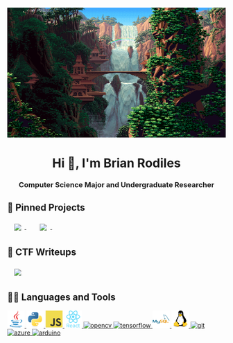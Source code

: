 <p align="center">
<img src="./assets/BannerWaterfall.gif" alt="animated" width="1500" height="300"/>
</p>

<h1 align="center">Hi 👋, I'm Brian Rodiles</h1>
<h3 align="center">Computer Science Major and Undergraduate Researcher</h3>



## 📌 Pinned Projects

&nbsp; <a href="https://github.com/brianrodiles/AI4ALL-ASL-Translator.git">
  <img align="center" style="margin:0.5rem" src="https://github-readme-stats.vercel.app/api/pin/?username=brianrodiles&repo=AI4ALL-ASL-Translator&title_color=ffffff&text_color=c9cacc&icon_color=4AB197&bg_color=1A2B34" />
</a> &nbsp; &nbsp; &nbsp; <a href="https://github.com/brianrodiles/Advanced-OOP-Airline.git">
  <img align="center" style="margin:0.5rem" src="https://github-readme-stats.vercel.app/api/pin/?username=brianrodiles&repo=Advanced-OOP-Airline&title_color=ffffff&text_color=c9cacc&icon_color=4AB197&bg_color=1A2B34"/>
</a> &nbsp;



## 👾 CTF Writeups

&nbsp; <a href="https://github.com/brianrodiles/Target-CTF-23.git">
  <img align="center" style="margin:0.5rem" src="https://github-readme-stats.vercel.app/api/pin/?username=brianrodiles&repo=Target-CTF-23&title_color=ffffff&text_color=c9cacc&icon_color=4AB197&bg_color=1A2B34" />
</a>



## 👨‍💻 Languages and Tools


<p style: "text-align: justify">  

<!--Java--> <a href="https://www.java.com" target="_blank" rel="noreferrer"> <img src="https://raw.githubusercontent.com/devicons/devicon/master/icons/java/java-original.svg" alt="java" width="40" height="40"/> </a> <!--Python--> <a href="https://www.python.org" target="_blank" rel="noreferrer"> <img src="https://raw.githubusercontent.com/devicons/devicon/master/icons/python/python-original.svg" alt="python" width="40" height="40"/> </a> <!--JS--> <a href="https://developer.mozilla.org/en-US/docs/Web/JavaScript" target="_blank" rel="noreferrer"> <img src="https://raw.githubusercontent.com/devicons/devicon/master/icons/javascript/javascript-original.svg" alt="javascript" width="40" height="40"/> </a> <!--React--> <a href="https://reactjs.org/" target="_blank" rel="noreferrer"> <img src="https://raw.githubusercontent.com/devicons/devicon/master/icons/react/react-original-wordmark.svg" alt="react" width="40" height="40"/> </a> <!--OpenCV--> <a href="https://opencv.org/" target="_blank" rel="noreferrer"> <img src="https://www.vectorlogo.zone/logos/opencv/opencv-icon.svg" alt="opencv" width="40" height="40"/> </a> <!--Tensorflow--> <a href="https://www.tensorflow.org" target="_blank" rel="noreferrer"> <img src="https://www.vectorlogo.zone/logos/tensorflow/tensorflow-icon.svg" alt="tensorflow" width="40" height="40"/> </a> <!--MySQL--> <a href="https://www.mysql.com/" target="_blank" rel="noreferrer"> <img src="https://raw.githubusercontent.com/devicons/devicon/master/icons/mysql/mysql-original-wordmark.svg" alt="mysql" width="40" height="40"/> </a> <!--Linux--> <a href="https://www.linux.org/" target="_blank" rel="noreferrer"> <img src="https://raw.githubusercontent.com/devicons/devicon/master/icons/linux/linux-original.svg" alt="linux" width="40" height="40"/> </a>  <!--Git--> <a href="https://git-scm.com/" target="_blank" rel="noreferrer"> <img src="https://www.vectorlogo.zone/logos/git-scm/git-scm-icon.svg" alt="git" width="40" height="40"/> </a>  <!--Azure--> <a href="https://azure.microsoft.com/en-in/" target="_blank" rel="noreferrer"> <img src="https://www.vectorlogo.zone/logos/microsoft_azure/microsoft_azure-icon.svg" alt="azure" width="40" height="40"/> </a> <!--Arduino--> <a href="https://www.arduino.cc/" target="_blank" rel="noreferrer"> <img src="https://cdn.worldvectorlogo.com/logos/arduino-1.svg" alt="arduino" width="40" height="40"/> </a>
